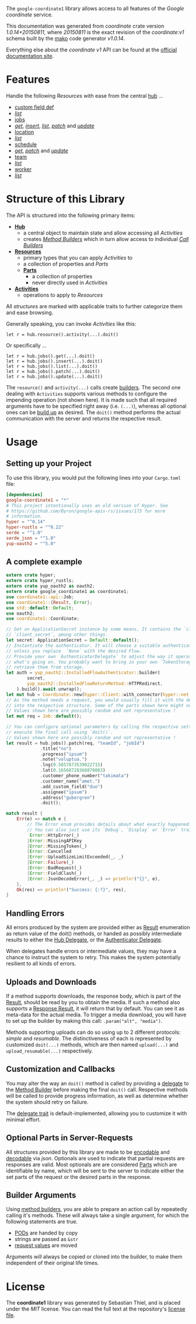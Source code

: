 <!---
DO NOT EDIT !
This file was generated automatically from 'src/mako/api/README.md.mako'
DO NOT EDIT !
-->
The `google-coordinate1` library allows access to all features of the *Google coordinate* service.

This documentation was generated from *coordinate* crate version *1.0.14+20150811*, where *20150811* is the exact revision of the *coordinate:v1* schema built by the [mako](http://www.makotemplates.org/) code generator *v1.0.14*.

Everything else about the *coordinate* *v1* API can be found at the
[official documentation site](https://developers.google.com/coordinate/).
# Features

Handle the following *Resources* with ease from the central [hub](https://docs.rs/google-coordinate1/1.0.14+20150811/google_coordinate1/Coordinate) ... 

* [custom field def](https://docs.rs/google-coordinate1/1.0.14+20150811/google_coordinate1/api::CustomFieldDef)
 * [*list*](https://docs.rs/google-coordinate1/1.0.14+20150811/google_coordinate1/api::CustomFieldDefListCall)
* [jobs](https://docs.rs/google-coordinate1/1.0.14+20150811/google_coordinate1/api::Job)
 * [*get*](https://docs.rs/google-coordinate1/1.0.14+20150811/google_coordinate1/api::JobGetCall), [*insert*](https://docs.rs/google-coordinate1/1.0.14+20150811/google_coordinate1/api::JobInsertCall), [*list*](https://docs.rs/google-coordinate1/1.0.14+20150811/google_coordinate1/api::JobListCall), [*patch*](https://docs.rs/google-coordinate1/1.0.14+20150811/google_coordinate1/api::JobPatchCall) and [*update*](https://docs.rs/google-coordinate1/1.0.14+20150811/google_coordinate1/api::JobUpdateCall)
* [location](https://docs.rs/google-coordinate1/1.0.14+20150811/google_coordinate1/api::Location)
 * [*list*](https://docs.rs/google-coordinate1/1.0.14+20150811/google_coordinate1/api::LocationListCall)
* [schedule](https://docs.rs/google-coordinate1/1.0.14+20150811/google_coordinate1/api::Schedule)
 * [*get*](https://docs.rs/google-coordinate1/1.0.14+20150811/google_coordinate1/api::ScheduleGetCall), [*patch*](https://docs.rs/google-coordinate1/1.0.14+20150811/google_coordinate1/api::SchedulePatchCall) and [*update*](https://docs.rs/google-coordinate1/1.0.14+20150811/google_coordinate1/api::ScheduleUpdateCall)
* [team](https://docs.rs/google-coordinate1/1.0.14+20150811/google_coordinate1/api::Team)
 * [*list*](https://docs.rs/google-coordinate1/1.0.14+20150811/google_coordinate1/api::TeamListCall)
* [worker](https://docs.rs/google-coordinate1/1.0.14+20150811/google_coordinate1/api::Worker)
 * [*list*](https://docs.rs/google-coordinate1/1.0.14+20150811/google_coordinate1/api::WorkerListCall)




# Structure of this Library

The API is structured into the following primary items:

* **[Hub](https://docs.rs/google-coordinate1/1.0.14+20150811/google_coordinate1/Coordinate)**
    * a central object to maintain state and allow accessing all *Activities*
    * creates [*Method Builders*](https://docs.rs/google-coordinate1/1.0.14+20150811/google_coordinate1/client::MethodsBuilder) which in turn
      allow access to individual [*Call Builders*](https://docs.rs/google-coordinate1/1.0.14+20150811/google_coordinate1/client::CallBuilder)
* **[Resources](https://docs.rs/google-coordinate1/1.0.14+20150811/google_coordinate1/client::Resource)**
    * primary types that you can apply *Activities* to
    * a collection of properties and *Parts*
    * **[Parts](https://docs.rs/google-coordinate1/1.0.14+20150811/google_coordinate1/client::Part)**
        * a collection of properties
        * never directly used in *Activities*
* **[Activities](https://docs.rs/google-coordinate1/1.0.14+20150811/google_coordinate1/client::CallBuilder)**
    * operations to apply to *Resources*

All *structures* are marked with applicable traits to further categorize them and ease browsing.

Generally speaking, you can invoke *Activities* like this:

```Rust,ignore
let r = hub.resource().activity(...).doit()
```

Or specifically ...

```ignore
let r = hub.jobs().get(...).doit()
let r = hub.jobs().insert(...).doit()
let r = hub.jobs().list(...).doit()
let r = hub.jobs().patch(...).doit()
let r = hub.jobs().update(...).doit()
```

The `resource()` and `activity(...)` calls create [builders][builder-pattern]. The second one dealing with `Activities` 
supports various methods to configure the impending operation (not shown here). It is made such that all required arguments have to be 
specified right away (i.e. `(...)`), whereas all optional ones can be [build up][builder-pattern] as desired.
The `doit()` method performs the actual communication with the server and returns the respective result.

# Usage

## Setting up your Project

To use this library, you would put the following lines into your `Cargo.toml` file:

```toml
[dependencies]
google-coordinate1 = "*"
# This project intentionally uses an old version of Hyper. See
# https://github.com/Byron/google-apis-rs/issues/173 for more
# information.
hyper = "^0.14"
hyper-rustls = "^0.22"
serde = "^1.0"
serde_json = "^1.0"
yup-oauth2 = "^5.0"
```

## A complete example

```Rust
extern crate hyper;
extern crate hyper_rustls;
extern crate yup_oauth2 as oauth2;
extern crate google_coordinate1 as coordinate1;
use coordinate1::api::Job;
use coordinate1::{Result, Error};
use std::default::Default;
use oauth2;
use coordinate1::Coordinate;

// Get an ApplicationSecret instance by some means. It contains the `client_id` and 
// `client_secret`, among other things.
let secret: ApplicationSecret = Default::default();
// Instantiate the authenticator. It will choose a suitable authentication flow for you, 
// unless you replace  `None` with the desired Flow.
// Provide your own `AuthenticatorDelegate` to adjust the way it operates and get feedback about 
// what's going on. You probably want to bring in your own `TokenStorage` to persist tokens and
// retrieve them from storage.
let auth = yup_oauth2::InstalledFlowAuthenticator::builder(
        secret,
        yup_oauth2::InstalledFlowReturnMethod::HTTPRedirect,
    ).build().await.unwrap();
let mut hub = Coordinate::new(hyper::Client::with_connector(hyper::net::HttpsConnector::new(hyper_rustls::TlsClient::new())), auth);
// As the method needs a request, you would usually fill it with the desired information
// into the respective structure. Some of the parts shown here might not be applicable !
// Values shown here are possibly random and not representative !
let mut req = Job::default();

// You can configure optional parameters by calling the respective setters at will, and
// execute the final call using `doit()`.
// Values shown here are possibly random and not representative !
let result = hub.jobs().patch(req, "teamId", "jobId")
             .title("no")
             .progress("ipsum")
             .note("voluptua.")
             .lng(0.5857873539022715)
             .lat(0.16568728368878083)
             .customer_phone_number("takimata")
             .customer_name("amet.")
             .add_custom_field("duo")
             .assignee("ipsum")
             .address("gubergren")
             .doit();

match result {
    Err(e) => match e {
        // The Error enum provides details about what exactly happened.
        // You can also just use its `Debug`, `Display` or `Error` traits
         Error::HttpError(_)
        |Error::MissingAPIKey
        |Error::MissingToken(_)
        |Error::Cancelled
        |Error::UploadSizeLimitExceeded(_, _)
        |Error::Failure(_)
        |Error::BadRequest(_)
        |Error::FieldClash(_)
        |Error::JsonDecodeError(_, _) => println!("{}", e),
    },
    Ok(res) => println!("Success: {:?}", res),
}

```
## Handling Errors

All errors produced by the system are provided either as [Result](https://docs.rs/google-coordinate1/1.0.14+20150811/google_coordinate1/client::Result) enumeration as return value of
the doit() methods, or handed as possibly intermediate results to either the 
[Hub Delegate](https://docs.rs/google-coordinate1/1.0.14+20150811/google_coordinate1/client::Delegate), or the [Authenticator Delegate](https://docs.rs/yup-oauth2/*/yup_oauth2/trait.AuthenticatorDelegate.html).

When delegates handle errors or intermediate values, they may have a chance to instruct the system to retry. This 
makes the system potentially resilient to all kinds of errors.

## Uploads and Downloads
If a method supports downloads, the response body, which is part of the [Result](https://docs.rs/google-coordinate1/1.0.14+20150811/google_coordinate1/client::Result), should be
read by you to obtain the media.
If such a method also supports a [Response Result](https://docs.rs/google-coordinate1/1.0.14+20150811/google_coordinate1/client::ResponseResult), it will return that by default.
You can see it as meta-data for the actual media. To trigger a media download, you will have to set up the builder by making
this call: `.param("alt", "media")`.

Methods supporting uploads can do so using up to 2 different protocols: 
*simple* and *resumable*. The distinctiveness of each is represented by customized 
`doit(...)` methods, which are then named `upload(...)` and `upload_resumable(...)` respectively.

## Customization and Callbacks

You may alter the way an `doit()` method is called by providing a [delegate](https://docs.rs/google-coordinate1/1.0.14+20150811/google_coordinate1/client::Delegate) to the 
[Method Builder](https://docs.rs/google-coordinate1/1.0.14+20150811/google_coordinate1/client::CallBuilder) before making the final `doit()` call. 
Respective methods will be called to provide progress information, as well as determine whether the system should 
retry on failure.

The [delegate trait](https://docs.rs/google-coordinate1/1.0.14+20150811/google_coordinate1/client::Delegate) is default-implemented, allowing you to customize it with minimal effort.

## Optional Parts in Server-Requests

All structures provided by this library are made to be [encodable](https://docs.rs/google-coordinate1/1.0.14+20150811/google_coordinate1/client::RequestValue) and 
[decodable](https://docs.rs/google-coordinate1/1.0.14+20150811/google_coordinate1/client::ResponseResult) via *json*. Optionals are used to indicate that partial requests are responses 
are valid.
Most optionals are are considered [Parts](https://docs.rs/google-coordinate1/1.0.14+20150811/google_coordinate1/client::Part) which are identifiable by name, which will be sent to 
the server to indicate either the set parts of the request or the desired parts in the response.

## Builder Arguments

Using [method builders](https://docs.rs/google-coordinate1/1.0.14+20150811/google_coordinate1/client::CallBuilder), you are able to prepare an action call by repeatedly calling it's methods.
These will always take a single argument, for which the following statements are true.

* [PODs][wiki-pod] are handed by copy
* strings are passed as `&str`
* [request values](https://docs.rs/google-coordinate1/1.0.14+20150811/google_coordinate1/client::RequestValue) are moved

Arguments will always be copied or cloned into the builder, to make them independent of their original life times.

[wiki-pod]: http://en.wikipedia.org/wiki/Plain_old_data_structure
[builder-pattern]: http://en.wikipedia.org/wiki/Builder_pattern
[google-go-api]: https://github.com/google/google-api-go-client

# License
The **coordinate1** library was generated by Sebastian Thiel, and is placed 
under the *MIT* license.
You can read the full text at the repository's [license file][repo-license].

[repo-license]: https://github.com/Byron/google-apis-rsblob/master/LICENSE.md
